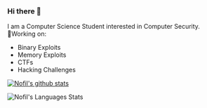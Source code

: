 ### Hi there 👋
I am a Computer Science Student interested in Computer Security.\
🔭Working on:
+ Binary Exploits
+ Memory Exploits
+ CTFs
+ Hacking Challenges

<!--
**PAPADOXIE/PAPADOXIE** is a ✨ _special_ ✨ repository because its `README.md` (this file) appears on your GitHub profile.

Here are some ideas to get you started:

- 🔭 I’m currently working on ...
- 🌱 I’m currently learning ...
- 👯 I’m looking to collaborate on ...
- 🤔 I’m looking for help with ...
- 💬 Ask me about ...
- 📫 How to reach me: ...
- 😄 Pronouns: ...
- ⚡ Fun fact: ...
-->

[![Nofil's github stats](https://github-readme-stats.vercel.app/api?username=PAPADOXIE&theme=radical&show_icons=true)](https://github.com/PAPADOXIE/github-readme-stats)

![Nofil's Languages Stats](https://github-readme-stats.vercel.app/api/top-langs/?username=PAPADOXIE&theme=radical&layout=compact)
